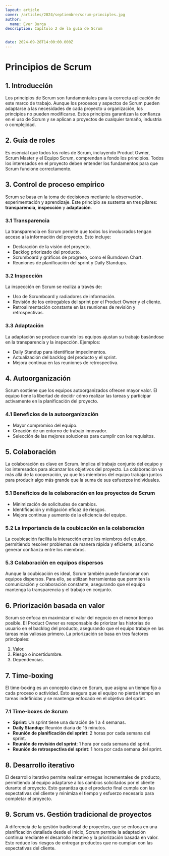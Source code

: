 ```yaml
---
layout: article
cover: /articles/2024/septiembre/scrum-principles.jpg
author:
  name: Ever Burga
description: Capítulo 2 de la guía de Scrum


date: 2024-09-28T14:00:00.000Z
---
```


# Principios de Scrum

## 1. Introducción

Los principios de Scrum son fundamentales para la correcta aplicación de este marco de trabajo. Aunque los procesos y aspectos de Scrum pueden adaptarse a las necesidades de cada proyecto u organización, los principios no pueden modificarse. Estos principios garantizan la confianza en el uso de Scrum y se aplican a proyectos de cualquier tamaño, industria o complejidad.

## 2. Guía de roles

Es esencial que todos los roles de Scrum, incluyendo Product Owner, Scrum Master y el Equipo Scrum, comprendan a fondo los principios. Todos los interesados en el proyecto deben entender los fundamentos para que Scrum funcione correctamente.

## 3. Control de proceso empírico

Scrum se basa en la toma de decisiones mediante la observación, experimentación y aprendizaje. Este principio se sustenta en tres pilares: **transparencia**, **inspección** y **adaptación**.

### 3.1 Transparencia

La transparencia en Scrum permite que todos los involucrados tengan acceso a la información del proyecto. Esto incluye:
- Declaración de la visión del proyecto.
- Backlog priorizado del producto.
- Scrumboard y gráficos de progreso, como el Burndown Chart.
- Reuniones de planificación del sprint y Daily Standups.

### 3.2 Inspección

La inspección en Scrum se realiza a través de:
- Uso de Scrumboard y radiadores de información.
- Revisión de los entregables del sprint por el Product Owner y el cliente.
- Retroalimentación constante en las reuniones de revisión y retrospectivas.

### 3.3 Adaptación

La adaptación se produce cuando los equipos ajustan su trabajo basándose en la transparencia y la inspección. Ejemplos:
- Daily Standup para identificar impedimentos.
- Actualización del backlog del producto y el sprint.
- Mejora continua en las reuniones de retrospectiva.

## 4. Autoorganización

Scrum sostiene que los equipos autoorganizados ofrecen mayor valor. El equipo tiene la libertad de decidir cómo realizar las tareas y participar activamente en la planificación del proyecto.

### 4.1 Beneficios de la autoorganización

- Mayor compromiso del equipo.
- Creación de un entorno de trabajo innovador.
- Selección de las mejores soluciones para cumplir con los requisitos.

## 5. Colaboración

La colaboración es clave en Scrum. Implica el trabajo conjunto del equipo y los interesados para alcanzar los objetivos del proyecto. La colaboración va más allá de la cooperación, ya que los miembros del equipo trabajan juntos para producir algo más grande que la suma de sus esfuerzos individuales.

### 5.1 Beneficios de la colaboración en los proyectos de Scrum

- Minimización de solicitudes de cambios.
- Identificación y mitigación eficaz de riesgos.
- Mejora continua y aumento de la eficiencia del equipo.

### 5.2 La importancia de la coubicación en la colaboración

La coubicación facilita la interacción entre los miembros del equipo, permitiendo resolver problemas de manera rápida y eficiente, así como generar confianza entre los miembros.

### 5.3 Colaboración en equipos dispersos

Aunque la coubicación es ideal, Scrum también puede funcionar con equipos dispersos. Para ello, se utilizan herramientas que permiten la comunicación y colaboración constante, asegurando que el equipo mantenga la transparencia y el trabajo en conjunto.

## 6. Priorización basada en valor

Scrum se enfoca en maximizar el valor del negocio en el menor tiempo posible. El Product Owner es responsable de priorizar las historias de usuario en el backlog del producto, asegurando que el equipo trabaje en las tareas más valiosas primero. La priorización se basa en tres factores principales:
1. Valor.
2. Riesgo o incertidumbre.
3. Dependencias.

## 7. Time-boxing

El time-boxing es un concepto clave en Scrum, que asigna un tiempo fijo a cada proceso o actividad. Esto asegura que el equipo no pierda tiempo en tareas indefinidas y se mantenga enfocado en el objetivo del sprint.

### 7.1 Time-boxes de Scrum

- **Sprint**: Un sprint tiene una duración de 1 a 4 semanas.
- **Daily Standup**: Reunión diaria de 15 minutos.
- **Reunión de planificación del sprint**: 2 horas por cada semana del sprint.
- **Reunión de revisión del sprint**: 1 hora por cada semana del sprint.
- **Reunión de retrospectiva del sprint**: 1 hora por cada semana del sprint.

## 8. Desarrollo iterativo

El desarrollo iterativo permite realizar entregas incrementales de producto, permitiendo al equipo adaptarse a los cambios solicitados por el cliente durante el proyecto. Esto garantiza que el producto final cumpla con las expectativas del cliente y minimiza el tiempo y esfuerzo necesario para completar el proyecto.

## 9. Scrum vs. Gestión tradicional de proyectos

A diferencia de la gestión tradicional de proyectos, que se enfoca en una planificación detallada desde el inicio, Scrum permite la adaptación continua mediante el desarrollo iterativo y la priorización basada en valor. Esto reduce los riesgos de entregar productos que no cumplan con las expectativas del cliente.
